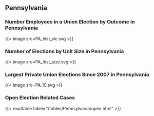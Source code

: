 ##  Pennsylvania

### Number Employees in a Union Election by Outcome in Pennsylvania
{{< image src=PA_hist_vic.svg >}}

### Number of Elections by Unit Size in Pennsylvania
{{< image src=PA_hist_size.svg >}}

### Largest Private Union Elections Since 2007 in Pennsylvania
{{< image src=PA_10.svg >}}

### Open Election Related Cases
{{< readtable table="/tables/Pennsylvania/open.html" >}}


